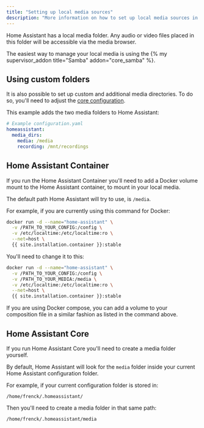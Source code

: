 ```yaml
---
title: "Setting up local media sources"
description: "More information on how to set up local media sources in Home Assistant."
---
```


Home Assistant has a local media folder. Any audio or video files placed in this folder will be accessible via the media browser.

The easiest way to manage your local media is using the {% my supervisor_addon title="Samba" addon="core_samba" %}.

## Using custom folders

It is also possible to set up custom and additional media directories. To do
so, you'll need to adjust the [core configuration][basic-configuration].

This example adds the two media folders to Home Assistant:

```yaml
# Example configuration.yaml
homeassistant:
  media_dirs:
    media: /media
    recording: /mnt/recordings
```

## Home Assistant Container

If you run the Home Assistant Container you'll need to
add a Docker volume mount to the Home Assistant container, to mount in
your local media.

The default path Home Assistant will try to use, is `/media`.

For example, if you are currently using this command for Docker:

```bash
docker run -d --name="home-assistant" \
  -v /PATH_TO_YOUR_CONFIG:/config \
  -v /etc/localtime:/etc/localtime:ro \
  --net=host \
  {{ site.installation.container }}:stable
```

You'll need to change it to this:

```bash
docker run -d --name="home-assistant" \
  -v /PATH_TO_YOUR_CONFIG:/config \
  -v /PATH_TO_YOUR_MEDIA:/media \
  -v /etc/localtime:/etc/localtime:ro \
  --net=host \
  {{ site.installation.container }}:stable
```

If you are using Docker compose, you can add a volume to your composition file
in a similar fashion as listed in the command above.

## Home Assistant Core

If you run Home Assistant Core you'll need to create a media folder yourself.

By default, Home Assistant will look for the `media` folder inside your current
Home Assistant configuration folder.

For example, if your current configuration folder is stored in:

`/home/frenck/.homeassistant/`

Then you'll need to create a media folder in that same path:

`/home/frenck/.homeassistant/media`

[basic-configuration]: /docs/configuration/basic/#media_dirs
